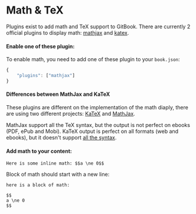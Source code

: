 # Math & TeX

Plugins exist to add math and TeX support to GitBook. There are currently 2 official plugins to display math: [mathjax](https://github.com/GitbookIO/plugin-mathjax) and [katex](https://github.com/GitbookIO/plugin-katex).

#### Enable one of these plugin:

To enable math, you need to add one of these plugin to your `book.json`:

```js
{
    "plugins": ["mathjax"]
}
```

#### Differences between MathJax and KaTeX

These plugins are different on the implementation of the math diaply, there are using two different projects: [KaTeX](https://github.com/Khan/KaTeX) and [MathJax](https://www.mathjax.org).

MathJax support all the TeX syntax, but the output is not perfect on ebooks (PDF, ePub and Mobi).
KaTeX output is perfect on all formats (web and ebooks), but it doesn't support [all the syntax](https://github.com/Khan/KaTeX/wiki/Function-Support-in-KaTeX).


#### Add math to your content:

```
Here is some inline math: $$a \ne 0$$
```

Block of math should start with a new line:

```
here is a block of math:

$$
a \ne 0
$$
```